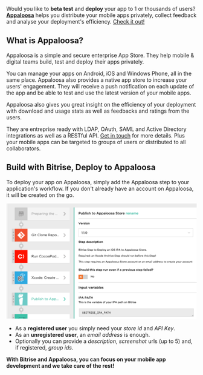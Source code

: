 <p>Would you like to <strong>beta test</strong> and <strong>deploy</strong> your app to 1 or thousands of users?
<strong><a href="http://appaloosa.io">Appaloosa</a></strong> helps you distribute your mobile apps privately,
collect feedback and analyse your deployment's efficiency. <a href="http://appaloosa.io">Check it out!</a></p>
<h2>What is Appaloosa?</h2>
<p>Appaloosa is a simple and secure enterprise App Store.
They help mobile &amp; digital teams build, test and deploy their apps privately.</p>
<p>You can manage your apps on Android, iOS and Windows Phone, all in the same place.
Appaloosa also provides a native app store to increase your users' engagement.
They will receive a push notification on each update of the app and be able to test and use the latest version of your mobile apps.</p>
<p>Appaloosa also gives you great insight on the efficiency of your deployment
with download and usage stats as well as feedbacks and ratings from the users.</p>
<p>They are entreprise ready with LDAP, OAuth, SAML and Active Directory integrations
as well as a RESTful API. <a href="mailto:sales@appaloosa-store.com">Get in touch</a> for more details.
Plus your mobile apps can be targeted to groups of users or distributed to all collaborators.</p>
<h2>Build with Bitrise, Deploy to Appaloosa</h2>
<p>To deploy your app on Appaloosa, simply add the Appaloosa step to your application's workflow.
If you don't already have an account on Appaloosa, it will be created on the go.</p>
<p><img src="/img/tutorials/deploy/appaloosa-step-in-a-bitrise-workflow.png" alt="Publish to Appaloosa step in a Workflow"></p>
<ul>
<li>As a <strong>registered user</strong> you simply need your <em>store id</em> and <em>API Key</em>.</li>
<li>As an <strong>unregistered user</strong>, an <em>email address</em> is enough.</li>
<li>Optionally you can provide a <em>description</em>, <em>screenshot</em> urls (up to 5) and, if registered, <em>group ids</em>.</li>
</ul>
<p><strong>With Bitrise and Appaloosa, you can focus on your mobile app development and we take care of the rest!</strong></p>
